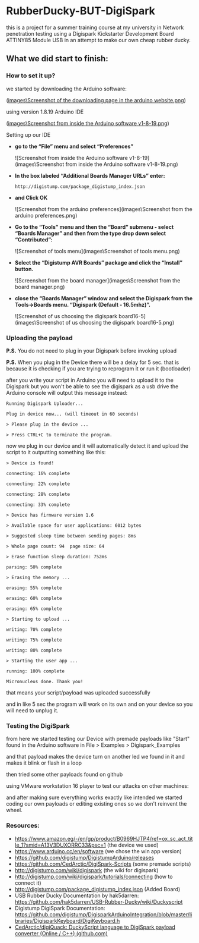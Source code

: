 # RubberDucky-BUT-DigiSpark
this is a project for a summer training course at my university in Network penetration testing using a Digispark Kickstarter Development Board ATTINY85 Module USB in an attempt to make our own cheap rubber ducky.

## What we did start to finish:
### How to set it up?  

we started by downloading the Arduino software:

([images\Screenshot of the downloading page in the arduino website.png](https://github.com/xtcPanda/RubberDucky-BUT-DigiSpark/blob/main/images/Screenshot%20of%20the%20downloading%20page%20in%20the%20arduino%20website.png))

using version 1.8.19 Arduino IDE

([images\Screenshot from inside the Arduino software v1-8-19.png](https://github.com/xtcPanda/RubberDucky-BUT-DigiSpark/blob/main/images/Screenshot%20from%20inside%20the%20Arduino%20software%20v1-8-19.png))

Setting up our IDE

- **go to the “File” menu and select “Preferences”**

  ![Screenshot from inside the Arduino software v1-8-19](images\Screenshot from inside the Arduino software v1-8-19.png)

- **In the box labeled “Additional Boards Manager URLs” enter:**

  `http://digistump.com/package_digistump_index.json`

- **and Click OK**

  ![Screenshot from the arduino preferences](images\Screenshot from the arduino preferences.png)

- **Go to the “Tools” menu and then the “Board” submenu - select “Boards Manager” and then from the type drop down select “Contributed”:**

  ![Screenshot of tools menu](images\Screenshot of tools menu.png)

- **Select the “Digistump AVR Boards” package and click the “Install” button.**

  ![Screenshot from the board manager](images\Screenshot from the board manager.png)

- **close the “Boards Manager” window and select the Digispark from the Tools→Boards menu. “Digispark (Default - 16.5mhz)”.**

  ![Screenshot of us choosing the digispark board16-5](images\Screenshot of us choosing the digispark board16-5.png)



### Uploading the payload

**P.S.** You do not need to plug in your Digispark before invoking upload

**P.S.** When you plug in the Device there will be a delay for 5 sec. that is because it is checking if you are trying to reprogram it or run it (bootloader) 

after you write your script in Arduino you will need to upload it to the Digispark but you won't be able to see the digispark as a usb drive the Arduino console will output this message instead:

`Running Digispark Uploader...`

`Plug in device now... (will timeout in 60 seconds)`

`> Please plug in the device ...`

`> Press CTRL+C to terminate the program.`

now we plug in our device and it will automatically detect it and upload the script to it outputting something like this:

`> Device is found!`

`connecting: 16% complete`

`connecting: 22% complete`

`connecting: 28% complete`

`connecting: 33% complete`

`> Device has firmware version 1.6`

`> Available space for user applications: 6012 bytes`

`> Suggested sleep time between sending pages: 8ms`

`> Whole page count: 94  page size: 64`

`> Erase function sleep duration: 752ms`

`parsing: 50% complete`

`> Erasing the memory ...`

`erasing: 55% complete`

`erasing: 60% complete`

`erasing: 65% complete`

`> Starting to upload ...`

`writing: 70% complete`

`writing: 75% complete`

`writing: 80% complete`

`> Starting the user app ...`

`running: 100% complete`

`Micronucleus done. Thank you!`

that means your script/payload was uploaded successfully

and in like 5 sec the program will work on its own and on your device so you will need to unplug it.

### Testing the DigiSpark

from here we started testing our Device with premade payloads like "Start" found in the Arduino software in File > Examples > Digispark_Examples

and that payload makes the device turn on another led we found in it and makes it blink or flash in a loop

then tried some other payloads found on github

using VMware workstation 16 player to test our attacks on other machines:



and after making sure everything works exactly like intended we started coding our own payloads or editing existing ones so we don't reinvent the wheel.

### Resources:
- https://www.amazon.eg/-/en/gp/product/B0969HJTP4/ref=ox_sc_act_title_1?smid=A13V3DUXORRC33&psc=1 (the device we used)
- https://www.arduino.cc/en/software (we chose the win app version)
- https://github.com/digistump/DigistumpArduino/releases
- https://github.com/CedArctic/DigiSpark-Scripts (some premade scripts)
- http://digistump.com/wiki/digispark (the wiki for digispark)
- http://digistump.com/wiki/digispark/tutorials/connecting (how to connect it)
- http://digistump.com/package_digistump_index.json (Added Board)
- USB Rubber Ducky Documentation by hak5darren: https://github.com/hak5darren/USB-Rubber-Ducky/wiki/Duckyscript
- Digistump DigiSpark Documentation: https://github.com/digistump/DigisparkArduinoIntegration/blob/master/libraries/DigisparkKeyboard/DigiKeyboard.h
- [CedArctic/digiQuack: DuckyScript language to DigiSpark payload converter (Online / C++) (github.com)](https://github.com/CedArctic/digiQuack)
